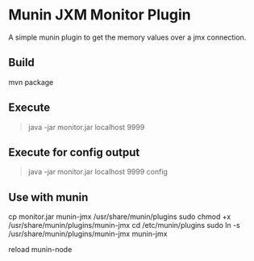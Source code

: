 # Munin JXM Monitor Plugin

A simple munin plugin to get the memory values over a jmx connection.

## Build

mvn package

## Execute

> java -jar monitor.jar localhost 9999

## Execute for config output

> java -jar monitor.jar localhost 9999 config


## Use with munin
cp  monitor.jar munin-jmx  /usr/share/munin/plugins 
sudo chmod +x /usr/share/munin/plugins/munin-jmx
cd /etc/munin/plugins
sudo ln -s /usr/share/munin/plugins/munin-jmx munin-jmx


reload munin-node 


